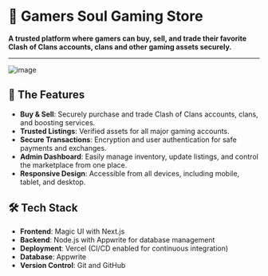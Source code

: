 # 🚀 Gamers Soul Gaming Store
**A trusted platform where gamers can buy, sell, and trade their favorite Clash of Clans accounts, clans and other gaming assets securely.**

---


![image](https://github.com/user-attachments/assets/ecf02d1d-ebac-4ab7-9943-73e0a07dc237)


## 🚀 The Features

- **Buy & Sell**: Securely purchase and trade Clash of Clans accounts, clans, and boosting services.
- **Trusted Listings**: Verified assets for all major gaming accounts.
- **Secure Transactions**: Encryption and user authentication for safe payments and exchanges.
- **Admin Dashboard**: Easily manage inventory, update listings, and control the marketplace from one place.
- **Responsive Design**: Accessible from all devices, including mobile, tablet, and desktop.



## 🛠️ Tech Stack

- **Frontend**: Magic UI with Next.js
- **Backend**: Node.js with Appwrite for database management
- **Deployment**: Vercel (CI/CD enabled for continuous integration)
- **Database**: Appwrite
- **Version Control**: Git and GitHub

